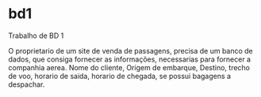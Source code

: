 # bd1
Trabalho de BD 1

O proprietario de um site de venda de passagens, precisa de um banco de dados, que consiga fornecer as informações, necessarias para fornecer a companhia aerea.
Nome do cliente, Origem de embarque, Destino, trecho de voo, horario de saida, horario de chegada, se possui bagagens a despachar.

